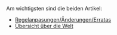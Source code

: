 Am wichtigsten sind die beiden Artikel:
 
* [Regelanpasungen/Änderungen/Erratas](/ifz//posts/regeln)
* [Übersicht über die Welt](/ifz/posts/uebersicht)

